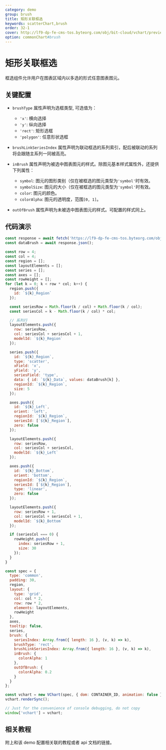 ```yaml
---
category: demo
group: brush
title: 矩形关联框选
keywords: scatterChart,brush
order: 32-1
cover: http://lf9-dp-fe-cms-tos.byteorg.com/obj/bit-cloud/vchart/preview/brush/rect-linked-brush.png
option: commonChart#brush
---
```


# 矩形关联框选

框选组件允许用户在图表区域内以多选的形式任意图表图元。

## 关键配置

- `brushType` 属性声明为选框类型, 可选值为：

  - `'x'`: 横向选择
  - `'y'`: 纵向选择
  - `'rect'`: 矩形选框
  - `'polygon'`: 任意形状选框

- `brushLinkSeriesIndex` 属性声明为联动框选的系列索引，配后被联动的系列将会跟随主系列一同被高亮。

- `inBrush` 属性声明为被选中图表图元的样式。除图元基本样式属性外，还提供下列属性：
  - `symbol`: 图元的图形类别（仅在被框选的图元类型为`'symbol'`时有效。
  - `symbolSize`: 图元的大小（仅在被框选的图元类型为`'symbol'`时有效。
  - `color`: 图元的颜色。
  - `colorAlpha`: 图元的透明度，范围`[0, 1]`。
- `outOfBrush` 属性声明为未被选中图表图元的样式。可配置的样式同上。

## 代码演示

```javascript livedemo
const response = await fetch('https://lf9-dp-fe-cms-tos.byteorg.com/obj/bit-cloud/brush-data.json');
const dataBrush = await response.json();

const row = 4;
const col = 4;
const region = [];
const layoutElements = [];
const series = [];
const axes = [];
const rowHeight = [];
for (let k = 0; k < row * col; k++) {
  region.push({
    id: `${k}_Region`
  });

  const seriesRow = Math.floor(k / col) + Math.floor(k / col);
  const seriesCol = k - Math.floor(k / col) * col;

  // 系列行
  layoutElements.push({
    row: seriesRow,
    col: seriesCol + seriesCol + 1,
    modelId: `${k}_Region`
  });

  series.push({
    id: `${k}_Region`,
    type: 'scatter',
    xField: 'x',
    yField: 'y',
    seriesField: 'type',
    data: { id: `${k}_Data`, values: dataBrush[k] },
    regionId: `${k}_Region`,
    size: 5
  });

  axes.push({
    id: `${k}_Left`,
    orient: 'left',
    regionId: `${k}_Region`,
    seriesId: [`${k}_Region`],
    zero: false
  });

  layoutElements.push({
    row: seriesRow,
    col: seriesCol + seriesCol,
    modelId: `${k}_Left`
  });

  axes.push({
    id: `${k}_Bottom`,
    orient: 'bottom',
    regionId: `${k}_Region`,
    seriesId: [`${k}_Region`],
    type: 'linear',
    zero: false
  });

  layoutElements.push({
    row: seriesRow + 1,
    col: seriesCol + seriesCol + 1,
    modelId: `${k}_Bottom`
  });

  if (seriesCol === 0) {
    rowHeight.push({
      index: seriesRow + 1,
      size: 30
    });
  }
}

const spec = {
  type: 'common',
  padding: 30,
  region,
  layout: {
    type: 'grid',
    col: col * 2,
    row: row * 2,
    elements: layoutElements,
    rowHeight
  },
  axes,
  tooltip: false,
  series,
  brush: {
    seriesIndex: Array.from({ length: 16 }, (v, k) => k),
    brushType: 'rect',
    brushLinkSeriesIndex: Array.from({ length: 16 }, (v, k) => k),
    inBrush: {
      colorAlpha: 1
    },
    outOfBrush: {
      colorAlpha: 0.2
    }
  }
};

const vchart = new VChart(spec, { dom: CONTAINER_ID, animation: false });
vchart.renderSync();

// Just for the convenience of console debugging, do not copy
window['vchart'] = vchart;
```

## 相关教程

附上和该 demo 配置相关联的教程或者 api 文档的链接。
